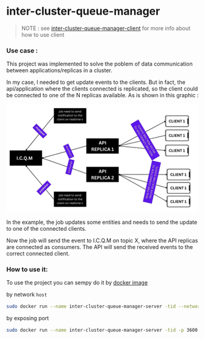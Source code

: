 # inter-cluster-queue-manager

> NOTE : see [inter-cluster-queue-manager-client](https://github.com/midoelhawy/inter-cluster-queue-manager-client) for more info about how to use client

### **Use case :**

This project was implemented to solve the poblem of data communication between applications/replicas in a cluster.

In my case, I needed to get update events to the clients. But in fact, the api/application where the clients connected is replicated, so the client could be connected to one of the N replicas available.
As is shown in this graphic :

![](assets/20230218_194510_API_REPLICA.jpg)

In the example, the job updates some entities and needs to send the update to one of the connected clients.

Now the job will send the event to I.C.Q.M on topic X, where the API replicas are connected as consumers.
The API will send the received events to the correct connected client.

### How to use it:

To use the project you can sempy do it by [docker image](https://hub.docker.com/r/midoelhawy/inter-cluster-queue-manager)

by network `host`

```bash
sudo docker run --name inter-cluster-queue-manager-server -tid --network host  midoelhawy/inter-cluster-queue-manager:latest
```

by exposing port

```bash
sudo docker run --name inter-cluster-queue-manager-server -tid -p 3600:3600  midoelhawy/inter-cluster-queue-manager:latest
```
